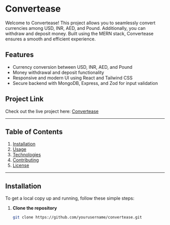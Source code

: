 # Convertease

Welcome to Convertease! This project allows you to seamlessly convert currencies among USD, INR, AED, and Pound. Additionally, you can withdraw and deposit money. Built using the MERN stack, Convertease ensures a smooth and efficient experience.

## Features

- Currency conversion between USD, INR, AED, and Pound
- Money withdrawal and deposit functionality
- Responsive and modern UI using React and Tailwind CSS
- Secure backend with MongoDB, Express, and Zod for input validation

## Project Link

Check out the live project here: [Convertease](https://convert-ease-nine.vercel.app/)

---

## Table of Contents

1. [Installation](#installation)
2. [Usage](#usage)
3. [Technologies](#technologies)
4. [Contributing](#contributing)
5. [License](#license)

---

## Installation

To get a local copy up and running, follow these simple steps:

1. **Clone the repository**
   ```bash
   git clone https://github.com/yourusername/convertease.git

